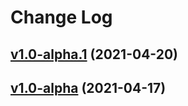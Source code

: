 # Change Log

## [v1.0-alpha.1](https://github.com/thewizardplusplus/go-exercises-frontend/tree/v1.0-alpha.1) (2021-04-20)

## [v1.0-alpha](https://github.com/thewizardplusplus/go-exercises-frontend/tree/v1.0-alpha) (2021-04-17)
